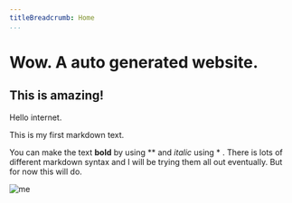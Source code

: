 ```yaml
---
titleBreadcrumb: Home
...
```

Wow. A auto generated website.
===============================
This is amazing!
----------------

Hello internet.

This is my first markdown text.

You can make the text **bold** by using ** and *italic* using * . There is lots of different markdown syntax and I will be trying them all out eventually. But for now this will do.


![me](img/bylineme.jpg)
